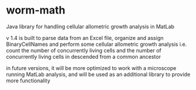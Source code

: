 # worm-math
Java library for handling cellular allometric growth analysis in MatLab

v 1.4 is built to parse data from an Excel file, organize and assign BinaryCellNames and perform some cellular allometric growth analysis
i.e. count the number of concurrently living cells and the number of concurrently living cells in descended from a common ancestor

in future versions, it will be more optimized to work with a microscope running MatLab analysis, and will be used as an additional library
to provide more functionality
